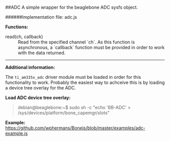 ##ADC
A simple wrapper for the beaglebone ADC sysfs object. 

######Implementation file: adc.js

**Functions:**

<dl>
	<dt>read(ch, callback)</dt>
	<dd>Read from the specified channel `ch`. As this function is asynchronous, a `callback` function must be provided in order to work with the data returned.</dd>
</dl>


____
**Additional information:**

The `ti_am335x_adc` driver module must be loaded in order for this functionality to work. Probably the easiest way to achceive this is by loading a device tree overlay for the ADC.

**Load ADC device tree overlay:**

>debian@beaglebone:~$ sudo sh -c "echo 'BB-ADC' > /sys/devices/platform/bone_capemgr/slots"

**Example:**
https://github.com/wphermans/Bonejs/blob/master/examples/adc-example.js